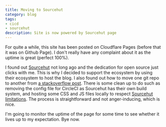 ```yaml
---
title: Moving to Sourcehut
category: blog
tags:
- cicd
- sourcehut
description: Site is now powered by Sourcehut page
---
```


For quite a while, this site has been posted on Cloudflare Pages (before that it was on Github Page). I don't really have any complaint about it as the uptime is great (perfect 100%).

I found out [Sourcehut](https://srht.site/) not long ago and the dedication for open source just clicks with me. This is why I decided to support the ecosystem by using their ecosystem to host the blog. I also found out how to move one git repo to another from [a stackoverflow post](https://stackoverflow.com/questions/1365541/how-to-move-some-files-from-one-git-repo-to-another-not-a-clone-preserving-hi). There is some clean up to do such as removing the config file for CircleCI as Sourcehut has their own build system, and hosting some CSS and JS files locally to respect [Sourcehut limitations](https://srht.site/limitations). The process is straightforward and not anger-inducing, which is nice.

I'm going to monitor the uptime of the page for some time to see whether it lives up to my expectation. Bye now.

